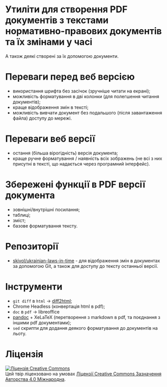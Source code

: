 # Утиліти для створення PDF документів з текстами нормативно-правових документів та їх змінами у часі
А також деякі створені за їх допомогою документи.

# Переваги перед веб версією
* використання шрифта без засічок (зручніше читати на екрані);
* можливість форматування в дві колонки (для полегшення читання документів);
* краще відображення змін в тексті;
* можливість вивчати документ без подальшого (після завантаження файла) доступу до мережі.

# Переваги веб версії
* остання (більша вірогідність) версія документа;
* краще ручне форматування / наявність всіх зображень (не всі з них присутні в тексті, що надається через програмний інтерфейс).

# Збережені функції в PDF версії документа
* зовнішні/внутрішні посилання;
* таблиці;
* зміст;
* базове форматування тексту.

# Репозиторії
* [skivol/ukrainian-laws-in-time](https://github.com/skivol/ukrainian-laws-in-time) - для відображення змін в документах за допомогою Git, а також для доступу до тексту останньої версії.

# Інструменти
* `git diff` в `html` -> [diff2html](https://diff2html.xyz/);
* Chrome Headless (конвертація html в pdf);
* `doc` в `pdf` -> libreoffice
* [pandoc](https://pandoc.org/) + XeLaTeX (перетворення з markdown в pdf, та поєднання з іншими pdf документами);
* `sed` скрипти для додання деякого форматування до документів на льоту.

# Ліцензія
[![Ліцензія Creative Commons](https://i.creativecommons.org/l/by/4.0/88x31.png)](http://creativecommons.org/licenses/by/4.0/)  
Цей твір ліцензовано на умовах [Ліцензії Creative Commons Зазначення Авторства 4.0 Міжнародна](http://creativecommons.org/licenses/by/4.0/).

